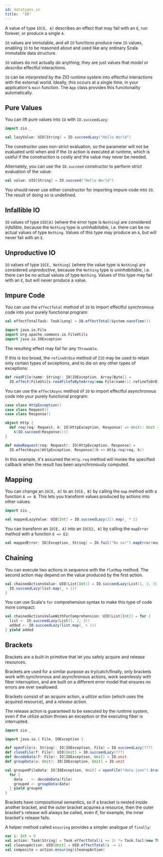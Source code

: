 ```yaml
---
id: datatypes_io
title:  "IO"
---
```


A value of type `IO[E, A]` describes an effect that may fail with an `E`, run forever, or produce a single `A`.

`IO` values are immutable, and all `IO` functions produce new `IO` values, enabling `IO` to be reasoned about and used like any ordinary Scala immutable data structure.

`IO` values do not actually _do_ anything; they are just values that _model_ or _describe_ effectful interactions.

`IO` can be _interpreted_ by the ZIO runtime system into effectful interactions with the external world. Ideally, this occurs at a single time, in your application's `main` function. The `App` class provides this functionality automatically.

## Pure Values

You can lift pure values into `IO` with `IO.succeedLazy`:

```scala mdoc:silent
import zio._

val lazyValue: UIO[String] = IO.succeedLazy("Hello World")
```

The constructor uses non-strict evaluation, so the parameter will not be evaluated until when and if the `IO` action is executed at runtime, which is useful if the construction is costly and the value may never be needed.

Alternately, you can use the `IO.succeed` constructor to perform strict evaluation of the value:

```scala mdoc:silent
val value: UIO[String] = IO.succeed("Hello World")
```

You should never use either constructor for importing impure code into `IO`. The result of doing so is undefined.

## Infallible IO

`IO` values of type `UIO[A]` (where the error type is `Nothing`) are considered _infallible_,
because the `Nothing` type is _uninhabitable_, i.e. there can be no actual values of type `Nothing`. Values of this type may produce an `A`, but will never fail with an `E`.

## Unproductive IO

`IO` values of type `IO[E, Nothing]` (where the value type is `Nothing`) are considered _unproductive_,
because the `Nothing` type is _uninhabitable_, i.e. there can be no actual values of type `Nothing`. Values of this type may fail with an `E`, but will never produce a value.

## Impure Code

You can use the `effectTotal` method of `IO` to import effectful synchronous code into your purely functional program:

```scala mdoc:silent
val effectTotalTask: Task[Long] = IO.effectTotal(System.nanoTime())
```

```scala mdoc:invisible
import java.io.File
import org.apache.commons.io.FileUtils
import java.io.IOException
```

The resulting effect may fail for any `Throwable`.

If this is too broad, the `refineOrDie` method of `ZIO` may be used to retain only certain types of exceptions, and to die on any other types of exceptions:

```scala mdoc:silent
def readFile(name: String): IO[IOException, Array[Byte]] =
  IO.effect(FileUtils.readFileToByteArray(new File(name))).refineToOrDie[IOException]
```

You can use the `effectAsync` method of `IO` to import effectful asynchronous code into your purely functional program:

```scala mdoc:invisible
case class HttpException()
case class Request()
case class Response()

object Http {
  def req(req: Request, k: IO[HttpException, Response] => Unit): Unit =
    k(IO.succeed(Response()))
}
```

```scala mdoc:silent
def makeRequest(req: Request): IO[HttpException, Response] =
  IO.effectAsync[HttpException, Response](k => Http.req(req, k))
```

In this example, it's assumed the `Http.req` method will invoke the specified callback when the result has been asynchronously computed.

## Mapping

You can change an `IO[E, A]` to an `IO[E, B]` by calling the `map` method with a function `A => B`. This lets you transform values produced by actions into other values.

```scala mdoc:silent
import zio._

val mappedLazyValue: UIO[Int] = IO.succeedLazy(21).map(_ * 2)
```

You can transform an `IO[E, A]` into an `IO[E2, A]` by calling the `mapError` method with a function `E => E2`:

```scala mdoc:silent
val mappedError: IO[Exception, String] = IO.fail("No no!").mapError(msg => new Exception(msg))
```

## Chaining

You can execute two actions in sequence with the `flatMap` method. The second action may depend on the value produced by the first action.

```scala mdoc:silent
val chainedActionsValue: UIO[List[Int]] = IO.succeedLazy(List(1, 2, 3)).flatMap { list =>
  IO.succeedLazy(list.map(_ + 1))
}
```

You can use Scala's `for` comprehension syntax to make this type of code more compact:

```scala mdoc:silent
val chainedActionsValueWithForComprehension: UIO[List[Int]] = for {
  list <- IO.succeedLazy(List(1, 2, 3))
  added <- IO.succeedLazy(list.map(_ + 1))
} yield added
```

## Brackets

Brackets are a built-in primitive that let you safely acquire and release resources.

Brackets are used for a similar purpose as try/catch/finally, only brackets work with synchronous and asynchronous actions, work seamlessly with fiber interruption, and are built on a different error model that ensures no errors are ever swallowed.

Brackets consist of an *acquire* action, a *utilize* action (which uses the acquired resource), and a *release* action.

The release action is guaranteed to be executed by the runtime system, even if the utilize action throws an exception or the executing fiber is interrupted.

```scala mdoc:silent
import zio._
```

```scala mdoc:invisible
import java.io.{ File, IOException }

def openFile(s: String): IO[IOException, File] = IO.succeedLazy(???)
def closeFile(f: File): UIO[Unit] = IO.succeedLazy(???)
def decodeData(f: File): IO[IOException, Unit] = IO.unit
def groupData(u: Unit): IO[IOException, Unit] = IO.unit
```

```scala mdoc:silent
val groupedFileData: IO[IOException, Unit] = openFile("data.json").bracket(closeFile(_)) { file =>
  for {
    data    <- decodeData(file)
    grouped <- groupData(data)
  } yield grouped
}
```

Brackets have compositional semantics, so if a bracket is nested inside another bracket, and the outer bracket acquires a resource, then the outer bracket's release will always be called, even if, for example, the inner bracket's release fails.

A helper method called `ensuring` provides a simpler analogue of `finally`:

```scala mdoc:silent
var i: Int = 0
val action: Task[String] = Task.effectTotal(i += 1) *> Task.fail(new Throwable("Boom!"))
val cleanupAction: UIO[Unit] = UIO.effectTotal(i -= 1)
val composite = action.ensuring(cleanupAction)
```
